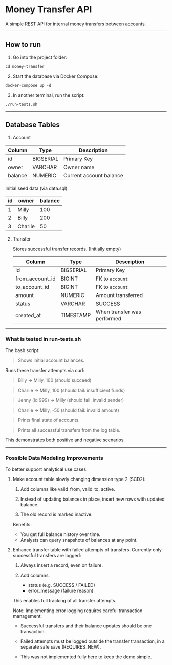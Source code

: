 # Money Transfer API

A simple REST API for internal money transfers between accounts.

---

## How to run

1. Go into the project folder:

```
cd money-transfer
```
2. Start the database via Docker Compose:
```
docker-compose up -d
```
3. In another terminal, run the script:
```
./run-tests.sh
```
---
## Database Tables
1. Account

| Column  | Type      | Description             |
| ------- | --------- | ----------------------- |
| id      | BIGSERIAL | Primary Key             |
| owner   | VARCHAR   | Owner name              |
| balance | NUMERIC   | Current account balance |

Initial seed data (via data.sql):

| id | owner   | balance |
| -- | ------- | ------- |
| 1  | Milly   | 100     |
| 2  | Billy   | 200     |
| 3  | Charlie | 50      |

2. Transfer

   Stores successful transfer records. (Initially empty)

   | Column            | Type      | Description                 |
   | ----------------- | --------- | --------------------------- |
   | id                | BIGSERIAL | Primary Key                 |
   | from\_account\_id | BIGINT    | FK to `account`             |
   | to\_account\_id   | BIGINT    | FK to `account`             |
   | amount            | NUMERIC   | Amount transferred          |
   | status            | VARCHAR   | SUCCESS                     |
   | created\_at       | TIMESTAMP | When transfer was performed |
---
### What is tested in run-tests.sh
The bash script:

>Shows initial account balances.

Runs these transfer attempts via curl:

>Billy → Milly, 100 (should succeed)

>Charlie → Milly, 100 (should fail: insufficient funds)

>Jenny (id 999) → Milly (should fail: invalid sender)

>Charlie → Milly, -50 (should fail: invalid amount)

>Prints final state of accounts.

>Prints all successful transfers from the log table.

This demonstrates both positive and negative scenarios.

---
### Possible Data Modeling Improvements
To better support analytical use cases:

1. Make account table slowly changing dimension type 2 (SCD2):
   1. Add columns like valid_from, valid_to, active.

   2. Instead of updating balances in place, insert new rows with updated balance.

   3. The old record is marked inactive.

    Benefits:
    - You get full balance history over time.
    - Analysts can query snapshots of balances at any point.

2. Enhance transfer table with failed attempts of transfers.
   Currently only successful transfers are logged:
   1. Always insert a record, even on failure.

   2. Add columns:
      - status (e.g. SUCCESS / FAILED)
      - error_message (failure reason)

    This enables full tracking of all transfer attempts.

    Note:
   Implementing error logging requires careful transaction management:

   - Successful transfers and their balance updates should be one transaction.

   - Failed attempts must be logged outside the transfer transaction, in a separate safe save (REQUIRES_NEW).

   - This was not implemented fully here to keep the demo simple.